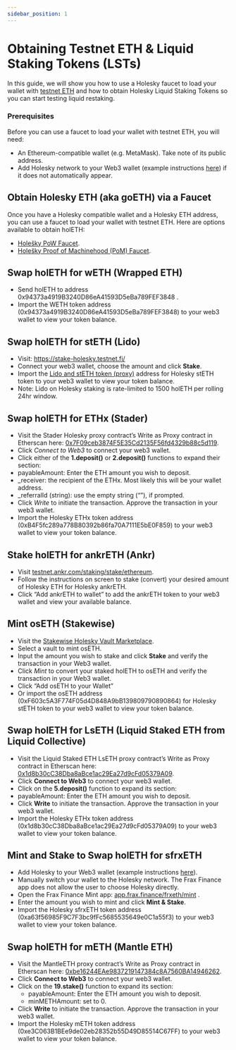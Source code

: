 ```yaml
---
sidebar_position: 1
---
```


# Obtaining Testnet ETH & Liquid Staking Tokens (LSTs)

In this guide, we will show you how to use a Holesky faucet to load your wallet with [testnet ETH](https://ethereum.org/en/developers/docs/networks/#ethereum-testnets) and how to obtain Holesky Liquid Staking Tokens so you can start testing liquid restaking.

### Prerequisites

Before you can use a faucet to load your wallet with testnet ETH, you will need:

- An Ethereum-compatible wallet (e.g. MetaMask). Take note of its public address.
- Add Holesky network to your Web3 wallet (example instructions [here](https://www.coingecko.com/learn/holesky-testnet-eth#add-the-holesky-testnet-to-metamask)) if it does not automatically appear.

## Obtain Holesky ETH (aka goETH) via a Faucet

Once you have a Holesky compatible wallet and a Holesky ETH address, you can use a faucet to load your wallet with testnet ETH. Here are options available to obtain holETH:
- [Holešky PoW Faucet](https://holesky-faucet.pk910.de).
- [Holešky Proof of Machinehood (PoM) Faucet](https://www.holeskyfaucet.io/).

## Swap holETH for wETH (Wrapped ETH)​
- Send holETH to address 0x94373a4919B3240D86eA41593D5eBa789FEF3848 .
- Import the WETH token address (0x94373a4919B3240D86eA41593D5eBa789FEF3848) to your web3 wallet to view your token balance.

## Swap holETH for stETH (Lido)​
- Visit: https://stake-holesky.testnet.fi/
- Connect your web3 wallet, choose the amount and click **Stake**.
- Import the [Lido and stETH token (proxy)](https://docs.lido.fi/deployed-contracts/holesky/) address for Holesky stETH token to your web3 wallet to view your token balance.
- Note: Lido on Holesky staking is rate-limited to 1500 holETH per rolling 24hr window.

## Swap holETH for ETHx (Stader)​
- Visit the Stader Holesky proxy contract’s Write as Proxy contract in Etherscan here: [0x7F09ceb3874F5E35Cd2135F56fd4329b88c5d119](https://holesky.etherscan.io/address/0x7F09ceb3874F5E35Cd2135F56fd4329b88c5d119#writeProxyContract).
- Click *Connect to Web3* to connect your web3 wallet.
- Click either of the **1.deposit()** or **2.deposit()** functions to expand their section:
- payableAmount: Enter the ETH amount you wish to deposit.
- _receiver: the recipient of the ETHx. Most likely this will be your wallet address.
- _referralId (string): use the empty string (“”), if prompted.
- Click *Write* to initiate the transaction. Approve the transaction in your web3 wallet.
- Import the Holesky ETHx token address (0xB4F5fc289a778B80392b86fa70A7111E5bE0F859) to your web3 wallet to view your token balance.

## Stake holETH for ankrETH (Ankr)​
- Visit [testnet.ankr.com/staking/stake/ethereum](https://testnet.ankr.com/staking/stake/ethereum/).
- Follow the instructions on screen to stake (convert) your desired amount of Holesky ETH for Holesky ankrETH.
- Click “Add ankrETH to wallet” to add the ankrETH token to your web3 wallet and view your available balance.

## Mint osETH (Stakewise)
- Visit the [Stakewise Holesky Vault Marketplace](https://app.stakewise.io/vaults?networkId=holesky).
- Select a vault to mint osETH.
- Input the amount you wish to stake and click **Stake** and verify the transaction in your Web3 wallet.
- Click *Mint* to convert your staked holETH to osETH and verify the transaction in your Web3 wallet.
- Click “Add osETH to your Wallet” 
- Or import the osETH address (0xF603c5A3F774F05d4D848A9bB139809790890864) for Holesky stETH token to your web3 wallet to view your token balance.


## Swap holETH for LsETH (Liquid Staked ETH from Liquid Collective)​​
- Visit the Liquid Staked ETH LsETH proxy contract’s Write as Proxy contract in Etherscan here: [0x1d8b30cC38Dba8aBce1ac29Ea27d9cFd05379A09](https://holesky.etherscan.io/address/0x1d8b30cC38Dba8aBce1ac29Ea27d9cFd05379A09#writeProxyContract).
- Click **Connect to Web3** to connect your web3 wallet.
- Click on the **5.deposit()** function to expand its section:
- payableAmount: Enter the ETH amount you wish to deposit.
- Click **Write** to initiate the transaction. Approve the transaction in your web3 wallet.
- Import the Holesky ETHx token address (0x1d8b30cC38Dba8aBce1ac29Ea27d9cFd05379A09) to your web3 wallet to view your token balance.


## Mint and Stake to Swap holETH for sfrxETH
- Add Holesky to your Web3 wallet (example instructions [here](https://www.coingecko.com/learn/holesky-testnet-eth#add-the-holesky-testnet-to-metamask)).
- Manually switch your wallet to the Holesky network. The Frax Finance app does not allow the user to choose Holesky directly. 
- Open the Frax Finance Mint app: [app.frax.finance/frxeth/mint](https://app.frax.finance/frxeth/mint) .
- Enter the amount you wish to mint and click **Mint & Stake**.
- Import the Holesky sfrxETH token address (0xa63f56985F9C7F3bc9fFc5685535649e0C1a55f3) to your web3 wallet to view your token balance.


## Swap holETH for mETH (Mantle ETH)​


- Visit the MantleETH proxy contract’s Write as Proxy contract in Etherscan here: [0xbe16244EAe9837219147384c8A7560BA14946262](https://holesky.etherscan.io/address/0xbe16244EAe9837219147384c8A7560BA14946262#writeProxyContract).
- Click **Connect to Web3** to connect your web3 wallet.
- Click on the **19.stake()** function to expand its section:
	- payableAmount: Enter the ETH amount you wish to deposit.
	- minMETHAmount: set to 0.
- Click **Write** to initiate the transaction. Approve the transaction in your web3 wallet.
- Import the Holesky mETH token address (0xe3C063B1BEe9de02eb28352b55D49D85514C67FF) to your web3 wallet to view your token balance.
